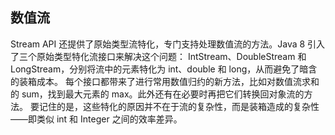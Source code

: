 ## 数值流

Stream API 还提供了原始类型流特化，专门支持处理数值流的方法。Java 8 引入了三个原始类型特化流接口来解决这个问题：
IntStream、DoubleStream 和 LongStream，分别将流中的元素特化为 int、double 和 long，从而避免了暗含的装箱成本。
每个接口都带来了进行常用数值归约的新方法，比如对数值流求和的 sum，找到最大元素的 max。此外还有在必要时再把它们转换回对象流的方法。
要记住的是，这些特化的原因并不在于流的复杂性，而是装箱造成的复杂性——即类似 int 和 Integer 之间的效率差异。